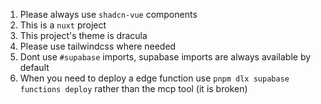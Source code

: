 1. Please always use `shadcn-vue` components
2. This is a `nuxt` project
3. This project's theme is dracula
4. Please use tailwindcss where needed
5. Dont use `#supabase` imports, supabase imports are always available by default
6. When you need to deploy a edge function use `pnpm dlx supabase functions deploy` rather than the mcp tool (it is broken)